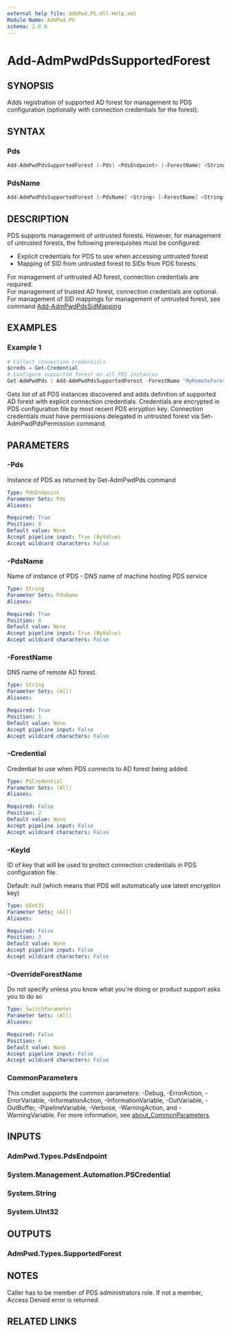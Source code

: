 ```yaml
---
external help file: AdmPwd.PS.dll-Help.xml
Module Name: AdmPwd.PS
schema: 2.0.0
---
```


# Add-AdmPwdPdsSupportedForest

## SYNOPSIS
Adds registration of supported AD forest for management to PDS configuration (optionally with connection credentials for the forest).

## SYNTAX

### Pds
```powershell
Add-AdmPwdPdsSupportedForest [-Pds] <PdsEndpoint> [-ForestName] <String> [[-Credential] <PSCredential>] [[-KeyId] <UInt32>] [-OverrideForestName] [<CommonParameters>]
```

### PdsName
```powershell
Add-AdmPwdPdsSupportedForest [-PdsName] <String> [-ForestName] <String> [[-Credential] <PSCredential>] [[-KeyId] <UInt32>] [-OverrideForestName] [<CommonParameters>]
```

## DESCRIPTION
PDS supports management of untrusted forests.
However, for management of untrusted forests, the following prerequisites must be configured:  
- Explicit credentials for PDS to use when accessing untrusted forest
- Mapping of SID from untrusted forest to SIDs from PDS forests.

For management of untrusted AD forest, connection credentials are required.  
For management of trusted AD forest, connection credentials are optional.
For management of SID mappings for management of untrusted forest, see command [Add-AdmPwdPdsSidMapping](Add-AdmPwdPdsSidMapping.md)


## EXAMPLES

### Example 1
```powershell
# Collect connection credentials
$creds = Get-Credential
# Configure supported forest on all PDS instances
Get-AdmPwdPds | Add-AdmPwdPdsSupportedForest -ForestName 'MyRemoteForest.com' $Credential $creds
```

Gets list of all PDS instances discovered and adds definition of supported AD forest with explicit connection credentials.
Credentials are encrypted in PDS configuration file by most recent PDS enryption key. Connection credentials must have permissions delegated in untrusted forest via Set-AdmPwdPdsPermission command.

## PARAMETERS

### -Pds
Instance of PDS as returned by Get-AdmPwdPds command

```yaml
Type: PdsEndpoint
Parameter Sets: Pds
Aliases:

Required: True
Position: 0
Default value: None
Accept pipeline input: True (ByValue)
Accept wildcard characters: False
```

### -PdsName
Name of instance of PDS  - DNS name of machine hosting PDS service

```yaml
Type: String
Parameter Sets: PdsName
Aliases:

Required: True
Position: 0
Default value: None
Accept pipeline input: True (ByValue)
Accept wildcard characters: False
```

### -ForestName
DNS name of remote AD forest.

```yaml
Type: String
Parameter Sets: (All)
Aliases:

Required: True
Position: 1
Default value: None
Accept pipeline input: False
Accept wildcard characters: False
```

### -Credential
Credential to use when PDS connects to AD forest being added.

```yaml
Type: PSCredential
Parameter Sets: (All)
Aliases:

Required: False
Position: 2
Default value: None
Accept pipeline input: False
Accept wildcard characters: False
```

### -KeyId
ID of key that will be used to protect connection credentials in PDS configuration file.

Default: null (which means that PDS will automatically use latest encryption key)

```yaml
Type: UInt32
Parameter Sets: (All)
Aliases:

Required: False
Position: 3
Default value: None
Accept pipeline input: False
Accept wildcard characters: False
```

### -OverrideForestName
Do not specify unless you know what you're doing or product support asks you to do so

```yaml
Type: SwitchParameter
Parameter Sets: (All)
Aliases:

Required: False
Position: 4
Default value: None
Accept pipeline input: False
Accept wildcard characters: False
```

### CommonParameters
This cmdlet supports the common parameters: -Debug, -ErrorAction, -ErrorVariable, -InformationAction, -InformationVariable, -OutVariable, -OutBuffer, -PipelineVariable, -Verbose, -WarningAction, and -WarningVariable. For more information, see [about_CommonParameters](http://go.microsoft.com/fwlink/?LinkID=113216).

## INPUTS
### AdmPwd.Types.PdsEndpoint
### System.Management.Automation.PSCredential
### System.String
### System.UInt32

## OUTPUTS
### AdmPwd.Types.SupportedForest

## NOTES
Caller has to be member of PDS administrators role. If not a member, Access Denied error is returned.

## RELATED LINKS

